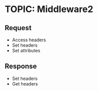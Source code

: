 # TOPIC: Middleware2

## Request
- Access headers
- Set headers
- Set attributes

## Response 
- Set headers
- Get headers
